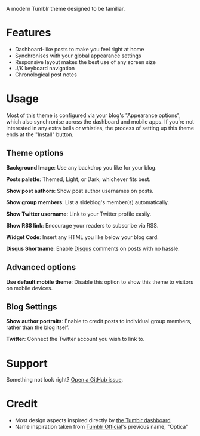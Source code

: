 A modern Tumblr theme designed to be familiar.

# Features

- Dashboard-like posts to make you feel right at home
- Synchronises with your global appearance settings
- Responsive layout makes the best use of any screen size
- J/K keyboard navigation
- Chronological post notes

# Usage

Most of this theme is configured via your blog's "Appearance options", which also synchronise across the dashboard and mobile apps. If you're not interested in any extra bells or whistles, the process of setting up this theme ends at the "Install" button.

## Theme options

**Background Image**: Use any backdrop you like for your blog.

**Posts palette**: Themed, Light, or Dark; whichever fits best.

**Show post authors**: Show post author usernames on posts.

**Show group members**: List a sideblog's member(s) automatically.

**Show Twitter username**: Link to your Twitter profile easily.

**Show RSS link**: Encourage your readers to subscribe via RSS.

**Widget Code**: Insert any HTML you like below your blog card.

**Disqus Shortname**: Enable [Disqus](https://disqus.com/) comments on posts with no hassle.

## Advanced options

**Use default mobile theme**: Disable this option to show this theme to visitors on mobile devices.

## Blog Settings

**Show author portraits**: Enable to credit posts to individual group members, rather than the blog itself.

**Twitter**: Connect the Twitter account you wish to link to.

# Support

Something not look right? [Open a GitHub issue](https://github.com/AprilSylph/Vision/issues/new).

# Credit

- Most design aspects inspired directly by [the Tumblr dashboard](https://www.tumblr.com/dashboard)
- Name inspiration taken from [Tumblr Official](https://www.tumblr.com/theme/37310)'s previous name, "Optica"
